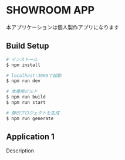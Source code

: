 # SHOWROOM APP

本アプリケーションは個人製作アプリになります

## Build Setup

```bash
# インストール
$ npm install

# localhost:3000で起動
$ npm run dev

# 本番用ビルド
$ npm run build
$ npm run start

# 静的プロジェクトを生成
$ npm run generate
```

## Application 1

Description
